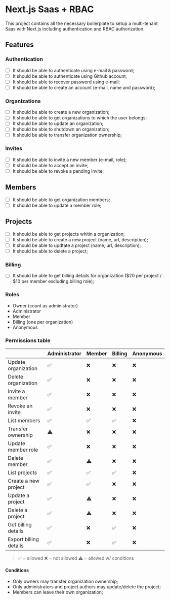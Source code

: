 # Next.js Saas + RBAC

This project contains all the necessary boilerplate to setup a multi-tenant Saas with Next.js including authentication and RBAC authorization.

## Features

### Authentication

- [ ] It should be able to authenticate using e-mail & password;
- [ ] It should be able to authenticate using Github account;
- [ ] It should be able to recover password using e-mail;
- [ ] It should be able to create an account (e-mail, name and password);

### Organizations

- [ ] It should be able to create a new organization;
- [ ] It should be able to get organizations to which the user belongs;
- [ ] It should be able to update an organization;
- [ ] It should be able to shutdown an organization;
- [ ] It should be able to transfer organization ownership;

### Invites

- [ ] It should be able to invite a new member (e-mail, role);
- [ ] It should be able to accept an invite;
- [ ] It should be able to revoke a pending invite;

## Members

- [ ] It should be able to get organization members;
- [ ] It should be able to update a member role;

## Projects

- [ ] It should be able to get projects whitin a organization;
- [ ] It should be able to create a new project (name, url, description);
- [ ] It should be able to updtate a project (name, url, description);
- [ ] It should be able to delete a project;

### Billing

- [ ] It should be able to get billing details for organization ($20 per project / $10 per member excluding billing role);

### Roles

- Owner (count as administrator)
- Administrator
- Member
- Billing (one per organization)
- Anonymous

### Permissions table

|                          | Administrator | Member | Billing | Anonymous |
| ------------------------ | ------------- | ------ | ------- | --------- |
| Update organization      | ✅            | ❌     | ❌      | ❌        |
| Delete organization      | ✅            | ❌     | ❌      | ❌        |
| Invite a member          | ✅            | ❌     | ❌      | ❌        |
| Revoke an invite         | ✅            | ❌     | ❌      | ❌        |
| List members             | ✅            | ✅     | ✅      | ❌        |
| Transfer ownership       | ⚠️             | ❌     | ❌      | ❌        |
| Update member role       | ✅            | ❌     | ❌      | ❌        |
| Delete member            | ✅            | ⚠️      | ❌      | ❌        |
| List projects            | ✅            | ✅     | ✅      | ❌        |
| Create a new project     | ✅            | ✅     | ❌      | ❌        |
| Update a project         | ✅            | ⚠️      | ❌      | ❌        |
| Delete a project         | ✅            | ⚠️      | ❌      | ❌        |
| Get billing details      | ✅            | ❌     | ✅      | ❌        |
| Export billing details   | ✅            | ❌     | ✅      | ❌        |

> ✅ = allowed
> ❌ = not allowed
> ⚠️ = allowed w/ conditions

#### Conditions

- Only owners may transfer organization ownership;
- Only administrators and project authors may update/delete the project;
- Members can leave their own organization;
